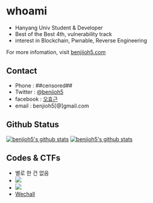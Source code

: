 # whoami

- Hanyang Univ Student & Developer
- Best of the Best 4th, vulnerability track
- interest in Blockchain, Pwnable, Reverse Engineering

For more infomation, visit [benjiioh5.com](https://benjioh5.com)

## Contact

- Phone : ##censored##
- Twitter : [@benjioh5](https://twitter.com/benjioh5)
- facebook : [오효근](https://www.facebook.com/benjamin.hk.oh)
- email : benjioh5[@]gmail.com

## Github Status
[![benjioh5's github stats](https://github-readme-stats.vercel.app/api?username=benjioh5&count_private=true&show_icons=true&hide_border=true&theme=radical)](https://github.com/benjioh5)
[![benjioh5's github stats](https://github-readme-stats.vercel.app/api/top-langs/?username=benjioh5&exclude_repo=&show_icons=true&hide_border=true&title_color=004386&icon_color=004386&layout=compact&count_private=true&langs_count=8&theme=radical&hide=)](https://github.com/benjioh5)


## Codes & CTFs
- 별로 한 건 없음
- ![](https://www.codewars.com/users/benjioh5/badges/large)
- [![](http://mazassumnida.wtf/api/generate_badge?boj=benjioh5)](https://www.acmicpc.net/user/benjioh5)
- [Wechall](https://www.wechall.net/profile/DEADBEEF)
